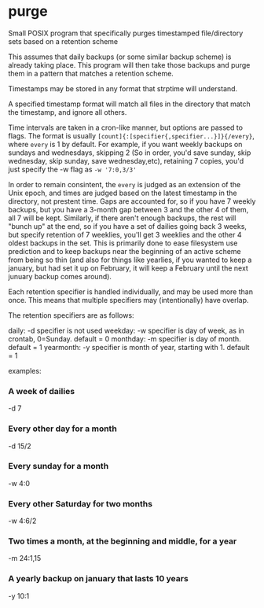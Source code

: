 # purge
Small POSIX program that specifically purges timestamped file/directory sets
based on a retention scheme

This assumes that daily backups (or some similar backup scheme) is already
taking place.  This program will then take those backups and purge them in a
pattern that matches a retention scheme.

Timestamps may be stored in any format that strptime will understand.

A specified timestamp format will match all files in the directory that match
the timestamp, and ignore all others.

Time intervals are taken in a cron-like manner, but options are passed to
flags.  The format is usually `[count]{:[specifier{,specifier...}]}{/every}`, where
`every` is 1 by default.
For example, if you want weekly backups on sundays and wednesdays, skipping 2
(So in order, you'd save sunday, skip wednesday, skip sunday, save
wednesday,etc), retaining 7 copies, you'd just specify the -w flag as
`-w '7:0,3/3'`

In order to remain consintent, the `every` is judged as an extension of the
Unix epoch, and times are judged based on the latest timestamp in the
directory, not prestent time.  Gaps are accounted for, so if you have 7 weekly
backups, but you have a 3-month gap between 3 and the other 4 of them, all 7
will be kept. Similarly, if there aren't enough backups, the rest will "bunch
up" at the end, so if you have a set of dailies going back 3 weeks, but specify
retention of 7 weeklies, you'll get 3 weeklies and the other 4 oldest backups
in the set.  This is primarily done to ease filesystem use prediction and to
keep backups near the beginning of an active scheme from being so thin (and
also for things like yearlies, if you wanted to keep a january, but had set it
up on February, it will keep a February until the next junuary backup comes
around).

Each retention specifier is handled individually, and may be used more than
once.  This means that multiple specifiers may (intentionally) have overlap.

The retention specifiers are as follows:

daily:      -d  specifier is not used
weekday:    -w  specifier is day of week, as in crontab, 0=Sunday. default = 0
monthday:   -m  specifier is day of month. default = 1
yearmonth:  -y  specifier is month of year, starting with 1. default = 1

examples:

### A week of dailies
-d 7

### Every other day for a month
-d 15/2

### Every sunday for a month
-w 4:0

### Every other Saturday for two months
-w 4:6/2

### Two times a month, at the beginning and middle, for a year
-m 24:1,15

### A yearly backup on january that lasts 10 years
-y 10:1
